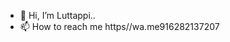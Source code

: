 - 👋 Hi, I’m Luttappi..
- 📫 How to reach me https//wa.me916282137207

<!---
ashwinas543/ashwinas543 is a ✨ special ✨ repository because its `README.md` (this file) appears on your GitHub profile.
You can click the Preview link to take a look at your changes.
--->
